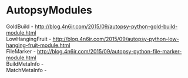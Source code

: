 # AutopsyModules
GoldBuild - http://blog.4n6ir.com/2015/09/autopsy-python-gold-build-module.html <br>
LowHangingFruit - http://blog.4n6ir.com/2015/09/autopsy-python-low-hanging-fruit-module.html <br>
FileMarker - http://blog.4n6ir.com/2015/09/autopsy-python-file-marker-module.html <br>
BuildMetaInfo - <br>
MatchMetaInfo - <br>
